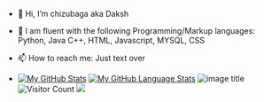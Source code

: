 - 👋 Hi, I’m chizubaga aka Daksh
- 🌱 I am fluent with the following Programming/Markup languages:
     Python,
     Java 
     C++, 
     HTML, 
     Javascript, 
     MYSQL, 
     CSS
     
- 📫 How to reach me: Just text over
- [![My GitHub Stats](https://github-readme-stats.vercel.app/api/?username=Chizubaga&count_private=true&theme=tokyonight&showicons=true)]()
[![My GitHub Language Stats](https://github-readme-stats.vercel.app/api/top-langs/?username=Chizubaga&langs_count=5&theme=tokyonight)]()
![image title](https://rushter.com/counter.svg)
![Visitor Count](https://profile-counter.glitch.me/Chizubaga/count.svg)
![](https://komarev.com/ghpvc/?username=Chizubaga&style=flat-square)

<!---
Chizubaga/Chizubaga is a ✨ special ✨ repository because its `README.md` (this file) appears on your GitHub profile.
You can click the Preview link to take a look at your changes.
--->
